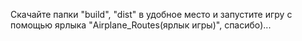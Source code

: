 Скачайте папки "build", "dist" в удобное место и запустите игру с помощью ярлыка "Airplane_Routes(ярлык игры)", спасибо)...

